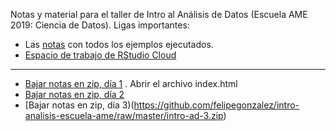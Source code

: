 Notas y material para el taller de Intro al Análisis de Datos (Escuela AME 2019: Ciencia de Datos). Ligas importantes:

- Las [notas](https://quirky-boyd-c764df.netlify.com/) con todos los ejemplos ejecutados.
- [Espacio de trabajo de RStudio Cloud](https://rstudio.cloud/spaces/31495/join?access_code=7Bkbs8oSX9vjkK1u3OM5jiu9jStHovOe%2BudzPkGG)

---

- [Bajar notas en zip, día 1](https://github.com/felipegonzalez/intro-analisis-escuela-ame/raw/master/intro-ad-1.zip) . Abrir el archivo index.html
- [Bajar notas en zip, día 2](https://github.com/felipegonzalez/intro-analisis-escuela-ame/raw/master/intro-ad-2.zip)
- [Bajar notas en zip, día 3)(https://github.com/felipegonzalez/intro-analisis-escuela-ame/raw/master/intro-ad-3.zip)
